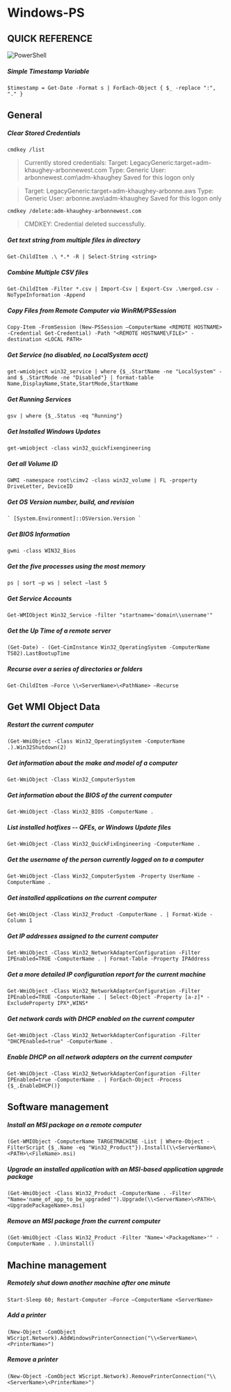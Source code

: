 # Windows-PS
## QUICK REFERENCE
![PowerShell](https://repository-images.githubusercontent.com/221074232/158c2480-5262-11ea-8af0-452a86d9e56d)

##### Simple Timestamp Variable
    $timestamp = Get-Date -Format s | ForEach-Object { $_ -replace ":", "." }

## General
##### Clear Stored Credentials
    cmdkey /list

>Currently stored credentials:
Target: LegacyGeneric:target=adm-khaughey-arbonnewest.com
Type: Generic
User: arbonnewest.com\adm-khaughey
Saved for this logon only

>Target: LegacyGeneric:target=adm-khaughey-arbonne.aws
>Type: Generic
>User: arbonne.aws\adm-khaughey
>Saved for this logon only

    cmdkey /delete:adm-khaughey-arbonnewest.com

>CMDKEY: Credential deleted successfully.

##### Get text string from multiple files in directory
    Get-ChildItem .\ *.* -R | Select-String <string>

##### Combine Multiple CSV files
    Get-ChildItem -Filter *.csv | Import-Csv | Export-Csv .\merged.csv -NoTypeInformation -Append

##### Copy Files from Remote Computer via WinRM/PSSession
    Copy-Item -FromSession (New-PSSession –ComputerName <REMOTE HOSTNAME> -Credential Get-Credential) -Path "<REMOTE HOSTNAME\FILE>" -destination <LOCAL PATH>
    
##### Get Service (no disabled, no LocalSystem acct)
    get-wmiobject win32_service | where {$_.StartName -ne "LocalSystem" -and $_.StartMode -ne "Disabled"} | format-table Name,DisplayName,State,StartMode,StartName

##### Get Running Services
    gsv | where {$_.Status -eq "Running"}

##### Get Installed Windows Updates
	get-wmiobject -class win32_quickfixengineering

##### Get all Volume ID
    GWMI -namespace root\cimv2 -class win32_volume | FL -property DriveLetter, DeviceID

##### Get OS Version number, build, and revision
    ` [System.Environment]::OSVersion.Version `
	
##### Get BIOS Information
	gwmi -class WIN32_Bios

##### Get the five processes using the most memory
    ps | sort –p ws | select –last 5

##### Get Service Accounts
    Get-WMIObject Win32_Service -filter "startname='domain\\username'"

##### Get the Up Time of a remote server
    (Get-Date) - (Get-CimInstance Win32_OperatingSystem -ComputerName TS02).LastBootupTime

##### Recurse over a series of directories or folders
    Get-ChildItem –Force \\<ServerName>\<PathName> –Recurse

## Get WMI Object Data
##### Restart the current computer
    (Get-WmiObject -Class Win32_OperatingSystem -ComputerName .).Win32Shutdown(2)

##### Get information about the make and model of a computer
    Get-WmiObject -Class Win32_ComputerSystem

##### Get information about the BIOS of the current computer
    Get-WmiObject -Class Win32_BIOS -ComputerName .

##### List installed hotfixes -- QFEs, or Windows Update files
    Get-WmiObject -Class Win32_QuickFixEngineering -ComputerName .

##### Get the username of the person currently logged on to a computer
    Get-WmiObject -Class Win32_ComputerSystem -Property UserName -ComputerName .

##### Get installed applications on the current computer
    Get-WmiObject -Class Win32_Product -ComputerName . | Format-Wide -Column 1

##### Get IP addresses assigned to the current computer
    Get-WmiObject -Class Win32_NetworkAdapterConfiguration -Filter IPEnabled=TRUE -ComputerName . | Format-Table -Property IPAddress

##### Get a more detailed IP configuration report for the current machine
    Get-WmiObject -Class Win32_NetworkAdapterConfiguration -Filter IPEnabled=TRUE -ComputerName . | Select-Object -Property [a-z]* -ExcludeProperty IPX*,WINS*

##### Get network cards with DHCP enabled on the current computer
    Get-WmiObject -Class Win32_NetworkAdapterConfiguration -Filter "DHCPEnabled=true" -ComputerName .

##### Enable DHCP on all network adapters on the current computer
    Get-WmiObject -Class Win32_NetworkAdapterConfiguration -Filter IPEnabled=true -ComputerName . | ForEach-Object -Process {$_.EnableDHCP()}

## Software management
##### Install an MSI package on a remote computer
    (Get-WMIObject -ComputerName TARGETMACHINE -List | Where-Object -FilterScript {$_.Name -eq "Win32_Product"}).Install(\\<ServerName>\<PATH>\<FileName>.msi)

##### Upgrade an installed application with an MSI-based application upgrade package
    (Get-WmiObject -Class Win32_Product -ComputerName . -Filter "Name='name_of_app_to_be_upgraded'").Upgrade(\\<ServerName>\<PATH>\<UpgradePackageName>.msi)

##### Remove an MSI package from the current computer
    (Get-WmiObject -Class Win32_Product -Filter "Name='<PackageName>'" -ComputerName . ).Uninstall()

## Machine management
##### Remotely shut down another machine after one minute
    Start-Sleep 60; Restart-Computer –Force –ComputerName <ServerName>

##### Add a printer
    (New-Object -ComObject WScript.Network).AddWindowsPrinterConnection("\\<ServerName>\<PrinterName>")

##### Remove a printer
    (New-Object -ComObject WScript.Network).RemovePrinterConnection("\\<ServerName>\<PrinterName>")

